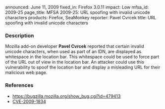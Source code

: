 announced: June 11, 2009
fixed_in: Firefox 3.0.11
impact: Low
mfsa_id: 2009-25
page_title: MFSA 2009-25: URL spoofing with invalid unicode characters
products: Firefox, SeaMonkey
reporter: Pavel Cvrcek
title: URL spoofing with invalid unicode characters

<h3>Description</h3>

<p>Mozilla add-on developer <strong>Pavel Cvrcek</strong> reported
that certain invalid unicode characters, when used as part of an IDN,
are displayed as whitespace in the location bar.  This whitespace
could be used to force part of the URL out of view in the location
bar.  An attacker could use this vulnerability to spoof the location
bar and display a misleading URL for their malicious web page.</p>

<h3>References</h3>

<ul>
  <li><a href="https://bugzilla.mozilla.org/show_bug.cgi?id=479413">https://bugzilla.mozilla.org/show_bug.cgi?id=479413</a></li>
  <li><a class="ex-ref" href="http://cve.mitre.org/cgi-bin/cvename.cgi?name=CVE-2009-1834">CVE-2009-1834</a></li>
</ul>



